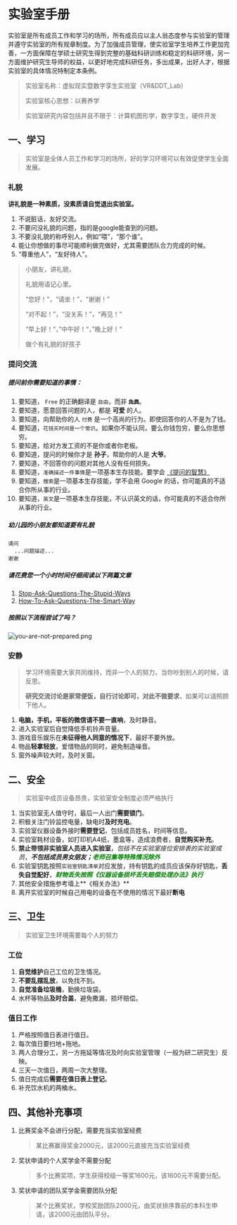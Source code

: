 # 实验室手册

​	实验室是所有成员工作和学习的场所，所有成员应以主人翁态度参与实验室的管理并遵守实验室的所有规章制度。为了加强成员管理，使实验室学生培养工作更加完善，一方面保障在学硕士研究生得到完整的基础科研训练和稳定的科研环境，另一方面维护研究生导师的权益，以更好地完成科研任务，多出成果，出好人才，根据实验室的具体情况特制定本条例。

> 实验室名称：虚拟现实暨数字孪生实验室（VR&DDT_Lab）
>
> 实验室核心思想：以赛养学
>
> 实验室研究内容包括并且不限于：计算机图形学，数字孪生，硬件开发

## 一、学习

> 实验室是全体人员工作和学习的场所，好的学习环境可以有效促使学生全面发展。

### 礼貌

**讲礼貌是一种素质，没素质请自觉退出实验室。**

1. 不说脏话，友好交流。
2. 不要问没礼貌的问题，指的是google能查到的问题。
3. 不要没礼貌的称呼别人，例如“喂”，“那个谁”。
4. 能让你想做的事尽可能顺利做完做好，尤其需要团队合力完成的时候。
5. “尊重他人”，“友好待人”。

> 小朋友，讲礼貌，
>
> 礼貌用语记心里。
>
> “您好！”，“请坐！”，“谢谢！”
>
> “对不起！”，“没关系！”，“再见！”
>
> “早上好！“，”中午好！“，”晚上好！“
>
> 做个有礼貌的好孩子

### 提问交流

##### 提问前你需要知道的事情：

1. 要知道， `Free` 的正确翻译是 `自由`，而非 **~~`免费`~~**。
2. 要知道，愿意回答问题的人，都是 **可爱** 的人。
3. 要知道，向帮助你的人 `付费` 是一个高尚的行为。即使回答你的人不是为了钱。
4. 要知道，`花钱买时间是一个常识`。如果你不能认同，要么你钱包穷，要么你思想穷。
5. 要知道，给对方发工资的不是你或者你老板。
6. 要知道，提问的时候你才是 **孙子**，帮助你的人是 **大爷**。
7. 要知道，不回答你的问题对其他人没有任何损失。
8. 要知道，`准确描述一件事情`是一项基本生存技能。要学会 [《提问的智慧》](https://github.com/ryanhanwu/How-To-Ask-Questions-The-Smart-Way/blob/master/README-zh_CN.md)
9. 要知道，`搜索`是一项基本生存技能，学不会用 Google 的话，你可能真的不适合你所从事的行业。
10. 要知道，`英文`是一项基本生存技能，不认识英文的话，你可能真的不适合你所从事的行业。

##### 幼儿园的小朋友都知道要有礼貌

```
请问
  ...问题描述...
谢谢
```

##### 请花费您一个小时时间仔细阅读以下两篇文章

1. [Stop-Ask-Questions-The-Stupid-Ways](https://github.com/tangx/Stop-Ask-Questions-The-Stupid-Ways/tree/master)
2. [How-To-Ask-Questions-The-Smart-Way](https://github.com/ryanhanwu/How-To-Ask-Questions-The-Smart-Way/tree/main)

##### 按照以下流程尝试了吗？

![you-are-not-prepared.png](https://github.com/tangx/Stop-Ask-Questions-The-Stupid-Ways/blob/master/images/you-are-not-prepared.png?raw=true)

### 安静

> 学习环境需要大家共同维持，而非一个人的努力，当你吵到别人的时候，请反思。
>
> **研究交流讨论是家常便饭，自行讨论即可，对此不做要求**，如果可以请照顾下他人。

1.  **电脑，手机，平板的微信请不要一直响**，及时静音。
2. 进入实验室后自觉降低手机铃声音量。
3. 游戏音乐娱乐在**未征得他人同意的情况下**，最好不要外放。
4. 物品**轻拿轻放**，爱惜物品的同时，避免制造噪音。
5. 窗外噪声较大时，及时关窗。

## 二、安全

> 实验室中成员设备昂贵，实验室安全制度必须严格执行

1. 当实验室无人值守时，最后一人出门**需要锁门**。
2. 积极关注门铃监控电量，缺电时**及时充电**。
3. 实验室仪器设备外接时**需要登记**，包括成员姓名，时间等信息。
4. 实验室耗材设备，如打印机A4纸，墨盒等，造成浪费者，**自觉购买补充**。
5. **禁止带领非实验室人员进入实验室**，*包括不在实验室座位安排表的实验室成员*，***不包括成员男女朋友；<font color=green>老师召集等特殊情况除外</font>***
6. 实验室钥匙按照`实验室钥匙清单`对应发放，持有钥匙的成员应该保存好钥匙，**丢失自觉配好**，*<font color=green>**财物丢失按照《仪器设备损坏丢失赔偿处理办法》执行**</font>*
7. 其他安全措施参考墙上**《相关办法》**
8. 离开实验室的时候自己用电的设备在不使用的情况下最好**断电**

## 三、卫生

> 实验室卫生环境需要每个人的努力

### 工位

1. **自觉维护**自己工位的卫生情况。
2. **不要乱摆乱放**，以免找不到。
3. **自觉准备垃圾桶**，勤换垃圾袋。
4. 水杯等物品**及时合盖**，避免撒漏，损坏赔偿。

### 值日工作

1. 严格按照值日表进行值日。
2. 每次值日要扫地+拖地。
3. 两人合理分工，另一方拖延等情况及时向实验室管理（一般为研二研究生）反映。
4. 三天一次值日，两周一次大整理。
5. 值日完成后**需要在值日表上登记**。
6. 补充饮水机的两桶水。

## 四、其他补充事项

1. 比赛奖金不会进行分配，需要充当实验室经费

   > 某比赛赢得奖金2000元，该2000元直接充当实验室经费

2. 奖状申请的个人奖学金不需要分配

   > 多个比赛奖项，学生获得校级一等奖1600元，该1600元不需要分配。

3. 奖状申请的团队奖学金需要团队分配

   > 某个比赛奖状，学校奖励团队2000元，由奖状排序靠前的本科生申请，该2000元由团队平分。